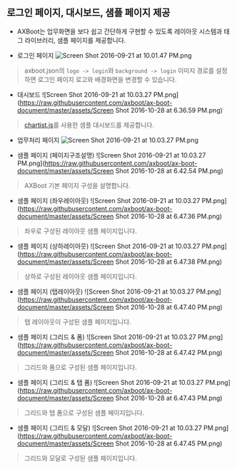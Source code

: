 ## 로그인 페이지, 대시보드, 샘플 페이지 제공 

- AXBoot는 업무화면을 보다 쉽고 간단하게 구현할 수 있도록 레이아웃 시스템과 태그 라이브러리, 샘플 페이지를 제공합니다.

- 로그인 페이지
![Screen Shot 2016-09-21 at 10.01.47 PM.png](https://raw.githubusercontent.com/axboot/ax-boot-document/master/assets/99BBB611C6A12C6E4F1D847E29F25A10.png)
>axboot.json의 `logo -> login`와 `background -> login` 이미지 경로를 설정하면 로그인 페이지 로고와 배경화면을 변경할 수 있습니다.

- 대시보드 
![Screen Shot 2016-09-21 at 10.03.27 PM.png](https://raw.githubusercontent.com/axboot/ax-boot-document/master/assets/Screen Shot 2016-10-28 at 6.36.59 PM.png)
>[chartist.js](https://gionkunz.github.io/chartist-js/)를 사용한 샘플 대시보드를 제공합니다. 

- 업무처리 페이지
![Screen Shot 2016-09-21 at 10.03.27 PM.png](https://raw.githubusercontent.com/axboot/ax-boot-document/master/assets/7388A59A5E43F9660328D54C2E2084F3.png)

- 샘플 페이지 (페이지구조설명)
![Screen Shot 2016-09-21 at 10.03.27 PM.png](https://raw.githubusercontent.com/axboot/ax-boot-document/master/assets/Screen Shot 2016-10-28 at 6.42.54 PM.png)
>AXBoot 기본 페이지 구성을 설명합니다.

- 샘플 페이지 (좌우레이아웃)
![Screen Shot 2016-09-21 at 10.03.27 PM.png](https://raw.githubusercontent.com/axboot/ax-boot-document/master/assets/Screen Shot 2016-10-28 at 6.47.36 PM.png)
>좌우로 구성된 레이아웃 샘플 페이지입니다.

- 샘플 페이지 (상하레이아웃)
![Screen Shot 2016-09-21 at 10.03.27 PM.png](https://raw.githubusercontent.com/axboot/ax-boot-document/master/assets/Screen Shot 2016-10-28 at 6.47.38 PM.png)
>상하로 구성된 레이아웃 샘플 페이지입니다.

- 샘플 페이지 (탭레이아웃)
![Screen Shot 2016-09-21 at 10.03.27 PM.png](https://raw.githubusercontent.com/axboot/ax-boot-document/master/assets/Screen Shot 2016-10-28 at 6.47.40 PM.png)
>탭 레이아웃이 구성된 샘플 페이지입니다.

- 샘플 페이지 (그리드 & 폼)
![Screen Shot 2016-09-21 at 10.03.27 PM.png](https://raw.githubusercontent.com/axboot/ax-boot-document/master/assets/Screen Shot 2016-10-28 at 6.47.42 PM.png)
>그리드와 폼으로 구성된 샘플 페이지입니다.

- 샘플 페이지 (그리드 & 탭 폼)
![Screen Shot 2016-09-21 at 10.03.27 PM.png](https://raw.githubusercontent.com/axboot/ax-boot-document/master/assets/Screen Shot 2016-10-28 at 6.47.43 PM.png)
>그리드와 탭 폼으로 구성된 샘플 페이지입니다.

- 샘플 페이지 (그리드 & 모달)
![Screen Shot 2016-09-21 at 10.03.27 PM.png](https://raw.githubusercontent.com/axboot/ax-boot-document/master/assets/Screen Shot 2016-10-28 at 6.47.45 PM.png)
>그리드와 모달로 구성된 샘플 페이지입니다.




